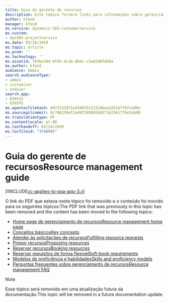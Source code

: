 ```yaml
---
title: Guia do gerente de recursos
description: Este tópico fornece links para informações sobre gerenciamento de recursos no Project Service Automation
author: kfend
manager: kfend
ms.service: dynamics-365-customerservice
ms.custom:
- dyn365-projectservice
ms.date: 03/28/2019
ms.topic: article
ms.prod: ''
ms.technology: ''
ms.assetid: 703be394-0fd5-4c1b-8b6c-c5a82d07dd9a
ms.author: kfend
audience: Admin
search.audienceType:
- admin
- customizer
- enduser
search.app:
- D365CE
- D365PS
ms.openlocfilehash: 6972132971ed3467bc21318bea2d51b7f87c4d0e
ms.sourcegitcommit: 8c786230ef2a497280885b827162561776e2eb00
ms.translationtype: HT
ms.contentlocale: pt-BR
ms.lasthandoff: 03/24/2020
ms.locfileid: "3748995"
---
```

# <a name="resource-management-guide"></a><span data-ttu-id="1eb91-103">Guia do gerente de recursos</span><span class="sxs-lookup"><span data-stu-id="1eb91-103">Resource management guide</span></span>

[!INCLUDE[cc-applies-to-psa-app-3.x](../../includes/cc-applies-to-psa-app-3x.md)]

<span data-ttu-id="1eb91-104">O link do PDF que estava neste tópico foi removido e o conteúdo foi movido para os seguintes tópicos:</span><span class="sxs-lookup"><span data-stu-id="1eb91-104">The PDF link that was previously in this topic has been removed and the content has been moved to the following topics:</span></span>

- [<span data-ttu-id="1eb91-105">Home page de gerenciamento de recursos</span><span class="sxs-lookup"><span data-stu-id="1eb91-105">Resource management home page</span></span>](../resource-management-home-page.md)
- [<span data-ttu-id="1eb91-106">Conceitos básicos</span><span class="sxs-lookup"><span data-stu-id="1eb91-106">Key concepts</span></span>](../reports-key-concepts.md)
- [<span data-ttu-id="1eb91-107">Atender às solicitações de recursos</span><span class="sxs-lookup"><span data-stu-id="1eb91-107">Fulfilling resource requests</span></span>](../resource-management-fulfill-requests.md)
- [<span data-ttu-id="1eb91-108">Propor recursos</span><span class="sxs-lookup"><span data-stu-id="1eb91-108">Proposing resources</span></span>](../resource-management-propose-resources.md)
- [<span data-ttu-id="1eb91-109">Reservar recursos</span><span class="sxs-lookup"><span data-stu-id="1eb91-109">Booking resources</span></span>](../resource-management-book-resources-scheduleboard.md)
- [<span data-ttu-id="1eb91-110">Reservar requisitos de forma flexível</span><span class="sxs-lookup"><span data-stu-id="1eb91-110">Soft-book requirements</span></span>](../resource-management-softbook-requirements.md)
- [<span data-ttu-id="1eb91-111">Modelos de proficiência e habilidades</span><span class="sxs-lookup"><span data-stu-id="1eb91-111">Skills and proficiency models</span></span>](../resource-management-skills-proficiency.md)
- [<span data-ttu-id="1eb91-112">Perguntas frequentes sobre gerenciamento de recursos</span><span class="sxs-lookup"><span data-stu-id="1eb91-112">Resource management FAQ</span></span>](../resource-management-faq.md)

> [!NOTE]
> <span data-ttu-id="1eb91-113">Esse tópico será removido em uma atualização futura da documentação.</span><span class="sxs-lookup"><span data-stu-id="1eb91-113">This topic will be removed in a future documentation update.</span></span> 
